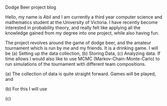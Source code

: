 Dodge Beer project blog

Hello, my name is Abil and I am currently a third year
computer science and mathematics student at the 
University of Victoria. I have recently become interested
in probability theory, and really felt like applying all the 
knowledge gained from my degree into one project, while 
also having fun.

The project revolves around the game of dodge beer, and the 
amateur tournament which is run by me and my friends. It is 
a drinking game. I will be (a) Setting up the data collection,
(b) Storing Data, (c) Analyzing data. If time allows I would also 
like to use MCMC (Markov-Chain-Monte-Carlo) to run simulations
of the tournament with different team compositions.

(a) The collection of data is quite straight forward. Games will 
be played, and 

(b) For this I will use 

(c)